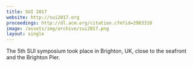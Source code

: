 ```yaml
---
title: SUI 2017
website: http://sui2017.org
proceedings: http://dl.acm.org/citation.cfm?id=2983310
image: /assets/img/archive/sui2017.png
layout: single
---
```

The 5th SUI symposium took place in Brighton, UK, close to the seafront and the Brighton Pier. 
